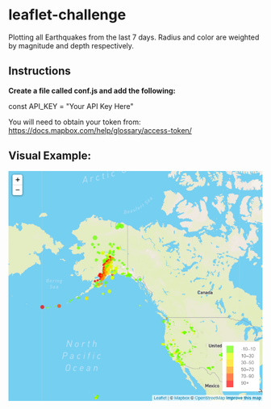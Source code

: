# leaflet-challenge
Plotting all Earthquakes from the last 7 days.
Radius and color are weighted by magnitude and depth respectively.

## Instructions
<b>Create a file called conf.js and add the following:</b>

const API_KEY = "Your API Key Here"

You will need to obtain your token from:
https://docs.mapbox.com/help/glossary/access-token/

## Visual Example:

![](images/EarthQuakeMapExample.png)
